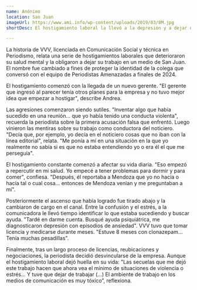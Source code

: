 ```yaml
---
name: Anónimo
location: San Juan
imageUrl: https://www.ami.info/wp-content/uploads/2019/03/8M.jpg
shortDesc: El hostigamiento laboral la llevó a la depresión y a dejar de trabajar  

---
```


La historia de VVV, licenciada en Comunicación Social y técnica en Periodismo, relata una serie de hostigamientos laborales que deterioraron su salud mental y la obligaron a dejar su trabajo en un medio de San Juan. El nombre fue cambiado a fines de proteger la identidad de la colega que conversó con el equipo de Periodistas Amenazadas a finales de 2024.

El hostigamiento comenzó con la llegada de un nuevo gerente. "El gerente que ingresó al parecer tenía otros planes para la empresa y no tuvo mejor idea que empezar a hostigar", describe Andrea.

Las agresiones comenzaron siendo sutiles. "Inventar algo que había sucedido en una reunión... que yo había tenido una conducta violenta", recuerda la periodista sobre la primera acusación falsa que enfrentó. Luego vinieron las mentiras sobre su trabajo como conductora del noticiero. "Decía que, por ejemplo, yo decía en el noticiero cosas que no iban con la línea editorial", relata. "Me ponía a mí en una situación en la que yo realmente no sabía si es que no estaba entendiendo yo o era él el que me perseguía".

El hostigamiento constante comenzó a afectar su vida diaria. "Eso empezó a repercutir en mi salud. Yo empecé a tener problemas para dormir y para comer", confiesa. "Después, él reportaba a Mendoza que yo no hacía o hacía tal o cual cosa... entonces de Mendoza venían y me preguntaban a mí". 

Posteriormente el ascenso que había logrado fue tirado abajo y la cambiaron de cargo en el canal. Entre la confusión y el estrés,  a la comunicadora  le llevó tiempo identificar lo que estaba sucediendo y buscar ayuda. "Tardé en darme cuenta. Busqué ayuda psiquiátrica, me diagnosticaron depresión con episodios de ansiedad".  VVV tuvo que tomar licencia y medicarse durante meses. "Estuve 8 meses con clonazepam... Tenía muchas pesadillas".

Finalmente, tras un largo proceso de licencias, reubicaciones y negociaciones, la periodista decidió desvincularse de la empresa. Aunque el hostigamiento laboral dejó huella en su vida:  "Las secuelas que me dejó este trabajo hacen que ahora vea el mínimo de situaciones de violencia o estrés... Y tuve que dejar de trabajar (...) El ambiente de trabajo en los medios de comunicación es muy tóxico”, reflexiona.
